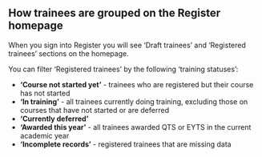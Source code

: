 <!-- markdownlint-disable MD041 -->
## How trainees are grouped on the Register homepage

When you sign into Register you will see ‘Draft trainees’ and ‘Registered trainees’ sections on the homepage.

You can filter ‘Registered trainees’ by the following ‘training statuses’:

- **‘Course not started yet’** - trainees who are registered but their course has not started
- **‘In training’** - all trainees currently doing training, excluding those on courses that have not started or are deferred
- **‘Currently deferred’**
- **‘Awarded this year’** - all trainees awarded QTS or EYTS in the current academic year
- **‘Incomplete records’** - registered trainees that are missing data
<!-- markdownlint-disable MD041 -->
